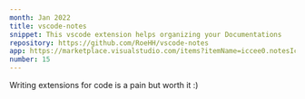 ```yaml
---
month: Jan 2022
title: vscode-notes
snippet: This vscode extension helps organizing your Documentations
repository: https://github.com/RoeHH/vscode-notes
app: https://marketplace.visualstudio.com/items?itemName=iccee0.notesIccee0
number: 15
---
```


Writing extensions for code is a pain but worth it :)
